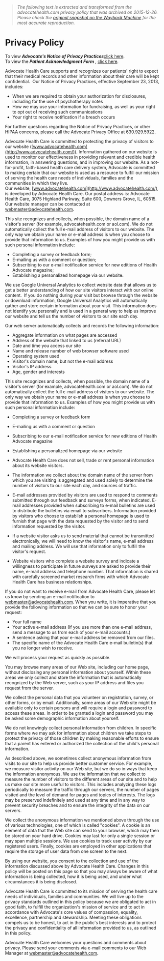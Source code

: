 > *The following text is extracted and transformed from the advocatehealth.com privacy policy that was archived on 2015-12-26. Please check the [original snapshot on the Wayback Machine](https://web.archive.org/web/20151226094545id_/http%3A//www.advocatehealth.com/NoticeofPrivacyPractices) for the most accurate reproduction.*

# Privacy Policy

To view **_Advocate's Notice of Privacy Practices_**[click here](https://web.archive.org/web/20151226094545id_/http%3A//www.advocatehealth.com/documents/system/NoticeOfPrivacyPractices2013Final.pdf).  
To view the _**Patient Acknowledgment Form**_ , [click here](https://web.archive.org/web/20151226094545id_/http%3A//www.advocatehealth.com/documents/system/Notice_of_Privacy_Practices_Acknowledgement_FormFinal.pdf).

Advocate Health Care supports and recognizes our patients' right to expect that their medical records and other information about their care will be kept confidential.  Our Notice of Privacy Practices, effective September 23, 2013, includes:

  * When we are required to obtain your authorization for disclosures, including for the use of psychotherapy notes
  * How we may use your information for fundraising, as well as your right to opt out of receiving such communications
  * Your right to receive notification if a breach occurs



For further questions regarding the Notice of Privacy Practices, or other HIPAA concerns, please call the Advocate Privacy Office at 630.929.5922.

Advocate Health Care is committed to protecting the privacy of visitors to our website ([www.advocatehealth.com](http://www.advocatehealth.com/)). Information gathered on our website is used to monitor our effectiveness in providing relevant and credible health information, in answering questions, and in improving our website. As a not-for-profit, faith-based health care delivery system, Advocate is committed to making certain that our website is used as a resource to fulfill our mission of serving the health care needs of individuals, families and the communities in which they live.  
Our website, [www.advocatehealth.com](http://www.advocatehealth.com/), is developed by Advocate Health Care. Our postal address is: Advocate Health Care, 3075 Highland Parkway, Suite 600, Downers Grove, IL, 60515. Our website manager can be contacted at [webmaster@advocatehealth.com](mailto:webmaster@advocatehealth.com).

This site recognizes and collects, when possible, the domain name of a visitor's server (for example, advocatehealth.com or aol.com). We do not automatically collect the full e-mail address of visitors to our website. The only way we obtain your name or e-mail address is when you choose to provide that information to us. Examples of how you might provide us with such personal information include:

  * Completing a survey or feedback form;
  * E-mailing us with a comment or question;
  * Subscribing to our e-mail notification service for new editions of Health Advocate magazine;
  * Establishing a personalized homepage via our website.



We use Google Universal Analytics to collect website data that allows us to get a better understanding of how our site visitors interact with our online content.  If you do nothing during your visit but browse through the website or download information, Google Universal Analytics will automatically gather and store certain information about your visit. This information does not identify you personally and is used in a general way to help us improve our website and tell us the number of visitors to our site each day. 

Our web server automatically collects and records the following information:

  * Aggregate information on what pages are accessed
  * Address of the website that linked to us (referral URL)
  * Date and time you access our site
  * Name and release number of web browser software used
  * Operating system used
  * Visitor's domain name, but not the e-mail address
  * Visitor's IP address
  * Age, gender and interests



This site recognizes and collects, when possible, the domain name of a visitor's server (for example, advocatehealth.com or aol.com). We do not automatically collect the full e-mail address of visitors to our website. The only way we obtain your name or e-mail address is when you choose to provide that information to us. Examples of how you might provide us with such personal information include:

  * Completing a survey or feedback form
  * E-mailing us with a comment or question
  * Subscribing to our e-mail notification service for new editions of Health Advocate magazine
  * Establishing a personalized homepage via our website


  * Advocate Health Care does not sell, trade or rent personal information about its website visitors.
  * The information we collect about the domain name of the server from which you are visiting is aggregated and used solely to determine the number of visitors to our site each day, and sources of traffic.
  * E-mail addresses provided by visitors are used to respond to comments submitted through our feedback and surveys forms, when indicated. E-mail addresses provided when subscribing to e-mail bulletins are used to distribute the bulletins via email to subscribers. Information provided by visitors who choose to establish a personal homepage is used to furnish that page with the data requested by the visitor and to send information requested by the visitor.
  * If a website visitor asks us to send material that cannot be transmitted electronically, we will need to know the visitor's name, e-mail address and mailing address. We will use that information only to fulfill the visitor's request.
  * Website visitors who complete a website survey and indicate a willingness to participate in future surveys are asked to provide their name, e-mail address and telephone number. That information is shared with carefully screened market research firms with which Advocate Health Care has business relationships.



If you do not want to receive e-mail from Advocate Health Care, please let us know by sending an e-mail notification to [webmaster@advocatehealth.com](mailto:webmaster@advocatehealth.com). When you write, it is imperative that you provide the following information so that we can be sure to honor your request:

  * Your full name
  * Your active e-mail address (If you use more than one e-mail address, send a message to us from each of your e-mail accounts.)
  * A sentence asking that your e-mail address be removed from our files.
  * The specific name of the Advocate Health Care e-mail bulletin(s) that you no longer wish to receive.



We will process your request as quickly as possible.

You may browse many areas of our Web site, including our home page, without disclosing any personal information about yourself. Within these areas we only collect and store the information that is automatically recognized by the Web server, such as your IP address and files you request from the server.

We collect the personal data that you volunteer on registration, survey, or other forms, or by email. Additionally, some areas of our Web site might be available only to certain persons and will require a login and password to access these areas. In order to be granted a login and password you may be asked some demographic information about yourself.

We do not knowingly collect personal information from children. In specific forms where we may ask for information about children we take steps to protect the privacy of those children by making reasonable efforts to ensure that a parent has entered or authorized the collection of the child's personal information.

As described above, we sometimes collect anonymous information from visits to our site to help us provide better customer service. For example, we measure visitor activity on our Web site, but we do so in ways that keep the information anonymous. We use the information that we collect to measure the number of visitors to the different areas of our site and to help us make our site more useful to visitors. This includes analyzing these logs periodically to measure the traffic through our servers, the number of pages visited and the level of demand for pages and topics of interests. The logs may be preserved indefinitely and used at any time and in any way to prevent security breaches and to ensure the integrity of the data on our servers.

We collect the anonymous information we mentioned above through the use of various technologies, one of which is called "cookies". A cookie is an element of data that the Web site can send to your browser, which may then be stored on your hard drive. Cookies may last for only a single session or may span multiple sessions. We use cookies to track user activity by our registered users. Finally, cookies are employed in other applications that require the storage of user data from one screen to the next.

By using our website, you consent to the collection and use of the information discussed above by Advocate Health Care. Changes in this policy will be posted on this page so that you may always be aware of what information is being collected, how it is being used, and under what circumstances it is being disclosed.

Advocate Health Care is committed to its mission of serving the health care needs of individuals, families and communities. We will live up to the privacy standards outlined in this policy because we are obligated to act in good faith, to fulfill the organization's mission of service and to act in accordance with Advocate's core values of compassion, equality, excellence, partnership and stewardship. Meeting these obligations compels us to be honest, to act in the public's best interests and to protect the privacy and confidentiality of all information provided to us, as outlined in this policy.

Advocate Health Care welcomes your questions and comments about privacy. Please send your comments via e-mail comments to our Web Manager at [webmaster@advocatehealth.com](mailto:webmaster@advocatehealth.com).
